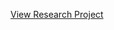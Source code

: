 [View Research Project](https://github.com/BradenDrewery/DA-460/blob/main/DA-460_Research_Project_Deliverable_Braden_Drewery.pdf")
